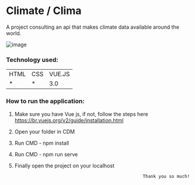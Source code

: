 <h1>Climate / Clima</h1>

A project consulting an api that makes climate data available around the world.

![image](https://user-images.githubusercontent.com/70349830/114286504-ac530c00-9a35-11eb-942d-05501687895a.png)


<h3>Technology used:</h3>
<table>
  <tr>
    <td>HTML</td>
    <td>CSS</td>
    <td>VUE.JS</td>
  </tr>
   <tr>
    <td>*</td>
    <td>*</td>
    <td>3.0</td>
  </tr>
  
  
</table>

<h3>How to run the application:</h3>

1) Make sure you have Vue js, if not, follow the steps here https://br.vuejs.org/v2/guide/installation.html
2) Open your folder in CDM
3) Run CMD - npm install
4) Run CMD - npm run serve
5) Finally open the project on your localhost


                                                        Thank you so much!



